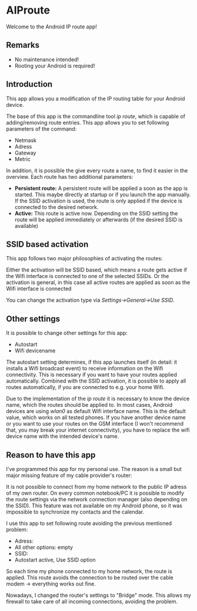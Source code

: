 # AIProute

Welcome to the Android IP route app!

## Remarks

* No maintenance intended!
* Rooting your Android is required!

## Introduction

This app allows you a modification of the IP routing table for your Android device.

The base of this app is the commandline tool _ip route_, which is capable of adding/removing route entries.
This app allows you to set following parameters of the command:

* Netmask
* Adress
* Gateway
* Metric

In addition, it is possible the give every route a name, to find it easier in the overview.
Each route has two additional parameters:

* **Persistent route:** A persistent route will be applied a soon as the app is started. This maybe directly at startup or if you launch the app manually. If the SSID activation is used, the route is only applied if the device is connected to the desired network.
* **Active:** This route is active now. Depending on the SSID setting the route will be applied immediately or afterwards (if the desired SSID is available)


## SSID based activation

This app follows two major philosophies of activating the routes:

Either the activation will be SSID based, which means a route gets active if the Wifi interface is connected to one of the selected SSIDs.
Or the activation is general, in this case all active routes are applied as soon as the Wifi interface is connected

You can change the activation type via  _Settings->General->Use SSID_.

## Other settings 

It is possible to change other settings for this app:

* Autostart
* Wifi devicename

The autostart setting determines, if this app launches itself (in detail: it installs a Wifi broadcast event) to receive information on the Wifi connectivity.
This is necessary if you want to have your routes applied automatically. Combined with the SSID activation, it is possible to apply all routes automatically, if you are connected to e.g. your home Wifi.


Due to the implementation of the _ip route_ it is necessary to know the device name, which the routes should be applied to. In most cases, Android devices are using *wlan0* as default Wifi interface name. This is the default value, which works on all tested phones.
If you have another device name or you want to use your routes on the GSM interface (I won't recommend that, you may break your internet connectivity), you have to replace the wifi device name with the intended device's name.


## Reason to have this app


I've programmed this app for my personal use.
The reason is a small but major missing feature of my cable provider's router:

It is not possible to connect from my home network to the public IP adress of my own router.
On every common notebook/PC it is possible to modify the route settings via the network connection manager (also depending on the SSID).
This feature was not available on my Android phone, so it was impossible to synchronize my contacts and the calendar.

I use this app to set following route avoiding the previous mentioned problem:

* Adress: <my public ip>
* All other options: empty
* SSID: <my home SSID>
* Autostart active, Use SSID option

So each time my phone connected to my home network, the route is applied. This route avoids the connection to be routed over the cable modem -> everything works out fine.


Nowadays, I changed the router's settings to "Bridge" mode. This allows my firewall to take care of all incoming connections, avoiding the problem.
